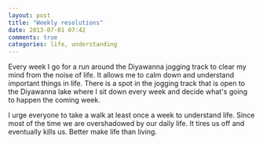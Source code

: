 ```yaml
---
layout: post
title: "Weekly resolutions"
date: 2013-07-01 07:42
comments: true
categories: life, understanding
---
```

Every week I go for a run around the Diyawanna jogging track to clear my mind from the noise of life. It allows me to calm down and understand important things in life. There is a spot in the jogging track that is open to the Diyawanna lake where I sit down every week and decide what's going to happen the coming week. 

I urge everyone to take a walk at least once a week to understand life. Since most of the time we are overshadowed by our daily life. It tires us off and eventually kills us. Better make life than living. 